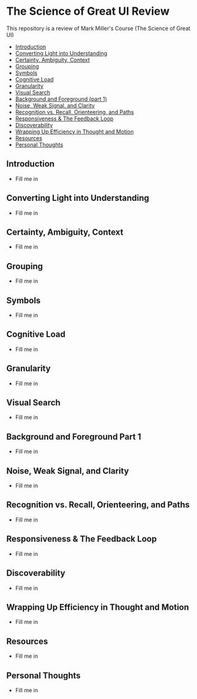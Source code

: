 # The Science of Great UI Review

This repository is a review of Mark Miller's Course (The Science of Great UI)

* [Introduction](#introduction)
* [Converting Light into Understanding](#converting-light-into-understanding)
* [Certainty, Ambiguity, Context](#certainty-\,-ambiguity-\,-context)
* [Grouping](#grouping)
* [Symbols](#symbols)
* [Cognitive Load](#cognitive-load)
* [Granularity](#granularity)
* [Visual Search](#visual-search)
* [Background and Foreground (part 1)](#background-and-foreground-part-1)
* [Noise, Weak Signal, and Clarity](#noise-\,-weak-signal-\,-and-clarity)
* [Recognition vs. Recall, Orienteering, and Paths](#recognition-vs.-recall-\,-orienteering-\,-and-paths)
* [Responsiveness & The Feedback Loop](#responsiveness-\&-the-feedback-loop)
* [Discoverability](#discoverability)
* [Wrapping Up Efficiency in Thought and Motion](#wrapping-up-efficiency-in-thought-and-motion)
* [Resources](#resources)
* [Personal Thoughts](#personal-thoughts)

## Introduction

* Fill me in

## Converting Light into Understanding

* Fill me in

## Certainty, Ambiguity, Context

* Fill me in

## Grouping

* Fill me in

## Symbols

* Fill me in

## Cognitive Load

* Fill me in

## Granularity

* Fill me in

## Visual Search

* Fill me in

## Background and Foreground Part 1

* Fill me in

## Noise, Weak Signal, and Clarity

* Fill me in

## Recognition vs. Recall, Orienteering, and Paths

* Fill me in

## Responsiveness & The Feedback Loop

* Fill me in

## Discoverability

* Fill me in

## Wrapping Up Efficiency in Thought and Motion

* Fill me in

## Resources

* Fill me in

## Personal Thoughts

* Fill me in